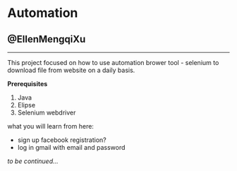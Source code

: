 # Automation

## @EllenMengqiXu

---

This project focused on how to use automation brower tool - selenium to download file from website on a daily basis.

**Prerequisites**
1. Java
2. Elipse
3. Selenium webdriver 

what you will learn from here:
* sign up facebook registration?
* log in gmail with email and password 

*to be continued...*

